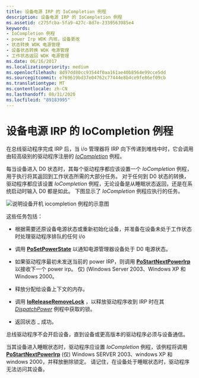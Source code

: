 ```yaml
---
title: 设备电源 IRP 的 IoCompletion 例程
description: 设备电源 IRP 的 IoCompletion 例程
ms.assetid: c275fcba-5fa9-427c-8d7e-2339563985e4
keywords:
- IoCompletion 例程
- power Irp WDK 内核，设备更改
- 状态转换 WDK 电源管理
- 设备状态转换 WDK 电源管理
- 工作状态返回 WDK 电源管理
ms.date: 06/16/2017
ms.localizationpriority: medium
ms.openlocfilehash: 8d97dd80cc93544f0aa161ae40b8564e99cce5dd
ms.sourcegitcommit: e769619bd37e04762c77444e8b4ce9fe86ef09cb
ms.translationtype: MT
ms.contentlocale: zh-CN
ms.lasthandoff: 08/31/2020
ms.locfileid: "89183995"
---
```

# <a name="iocompletion-routines-for-device-power-irps"></a>设备电源 IRP 的 IoCompletion 例程





在总线驱动程序完成 IRP 后，当 i/o 管理器将 IRP 向下传递到堆栈中时，它会调用由较高级别的驱动程序注册的 [*IoCompletion*](/windows-hardware/drivers/ddi/wdm/nc-wdm-io_completion_routine) 例程。

每当设备进入 D0 状态时，其每个驱动程序都应该设置一个 *IoCompletion* 例程，用于执行将其返回到工作状态所需的大部分任务。 对于任何到 D0 状态的转换，驱动程序都应该设置 *IoCompletion* 例程，无论设备是从睡眠状态返回，还是在系统启动时输入 D0 都是如此。 下图显示了 *IoCompletion* 例程应执行的任务。

![说明设备开机 iocompletion 例程的示意图](images/d0-comp.png)

这些任务包括：

-   根据需要还原设备电源状态或重新初始化设备，并准备在设备未处于工作状态时处理驱动程序排队的任何 i/o

-   调用 [**PoSetPowerState**](/windows-hardware/drivers/ddi/ntifs/nf-ntifs-posetpowerstate) 以通知电源管理器设备处于 D0 电源状态。

-   如果驱动程序最初未发送当前的 power IRP，则调用 [**PoStartNextPowerIrp**](/windows-hardware/drivers/ddi/ntifs/nf-ntifs-postartnextpowerirp) 以接收下一个 power irp。 仅)  (Windows Server 2003、Windows XP 和 Windows 2000。

-   释放分配给设备上下文的内存。

-   调用 [**IoReleaseRemoveLock**](/windows-hardware/drivers/ddi/wdm/nf-wdm-ioreleaseremovelock) ，以释放驱动程序收到 IRP 时在其 [*DispatchPower*](/windows-hardware/drivers/ddi/wdm/nc-wdm-driver_dispatch) 例程中获取的锁。

-   返回状态 \_ 成功。

总线驱动程序不会开启设备，直到设备或更高版本的驱动程序必须与设备通信。

当其设备进入睡眠状态时，驱动程序应设置 *IoCompletion* 例程，该例程将调用 [**PoStartNextPowerIrp**](/windows-hardware/drivers/ddi/ntifs/nf-ntifs-postartnextpowerirp) (仅) Windows SERVER 2003、windows XP 和 windows 2000，并释放删除锁定。 请记住，在设备处于睡眠状态时，驱动程序无法访问其设备。

 

